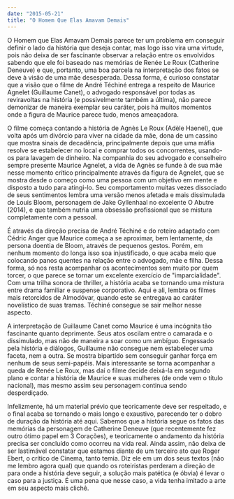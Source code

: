 ```yaml
---
date: "2015-05-21"
title: "O Homem Que Elas Amavam Demais"
---
```

O Homem que Elas Amavam Demais parece ter um problema em conseguir definir o lado da história que deseja contar, mas logo isso vira uma virtude, pois não deixa de ser fascinante observar a relação entre os envolvidos sabendo que ele foi baseado nas memórias de Renée Le Roux (Catherine Deneuve) e que, portanto, uma boa parcela na interpretação dos fatos se deve à visão de uma mãe desesperada. Dessa forma, é curioso constatar que a visão que o filme de André Téchiné entrega a respeito de Maurice Agnelet (Guillaume Canet), o advogado responsável por todas as reviravoltas na história (e possivelmente também a última), não parece demonizar de maneira exemplar seu caráter, pois há muitos momentos onde a figura de Maurice parece tudo, menos ameaçadora.

O filme começa contando a história de Agnès Le Roux (Adèle Haenel), que volta após um divórcio para viver na cidade da mãe, dona de um cassino que mostra sinais de decadência, principalmente depois que uma máfia resolve se estabelecer no local e comprar todos os concorrentes, usando-os para lavagem de dinheiro. Na companhia do seu advogado e conselheiro sempre presente Maurice Agnelet, a vida de Agnès se funde à de sua mãe nesse momento crítico principalmente através da figura de Agnelet, que se mostra desde o começo como uma pessoa com um objetivo em mente e disposto a tudo para atingi-lo. Seu comportamento muitas vezes dissociado de seus sentimentos lembra uma versão menos afetada e mais dissimulada de Louis Bloom, personagem de Jake Gyllenhaal no excelente O Abutre (2014), e que também nutria uma obsessão profissional que se mistura completamente com a pessoal.

É através da direção precisa de André Téchiné e do roteiro adaptado com Cédric Anger que Maurice começa a se aproximar, bem lentamente, da persona doentia de Bloom, através de pequenos gestos. Porém, em nenhum momento do longa isso soa injustificado, o que acaba meio que colocando panos quentes na relação entre o advogado, mãe e filha. Dessa forma, só nos resta acompanhar os acontecimentos sem muito por quem torcer, o que parece se tornar um excelente exercício de "imparcialidade". Com uma trilha sonora de thriller, a história acaba se tornando uma mistura entre drama familiar e suspense corporativo. Aqui e ali, lembra os filmes mais retorcidos de Almodóvar, quando este se entregava ao caráter novelístico de suas tramas. Téchiné consegue se sair melhor nesse aspecto.

A interpretação de Guillaume Canet como Maurice é uma incógnita tão fascinante quanto deprimente. Seus atos oscilam entre o camarada e o dissimulado, mas não de maneira a soar como um ambíguo. Engessado pela história e diálogos, Guillaume não consegue nem estabelecer uma faceta, nem a outra. Se mostra bipartido sem conseguir ganhar força em nenhum de seus semi-papéis. Mais interessante se torna acompanhar a queda de Renée Le Roux, mas daí o filme decide deixá-la em segundo plano e contar a história de Maurice e suas mulheres (de onde vem o título nacional), mas mesmo assim seu personagem continua sendo desperdiçado.

Infelizmente, há um material prévio que teoricamente deve ser respeitado, e o final acaba se tornando o mais longo e exaustivo, parecendo ter o dobro de duração da história até aqui. Sabemos que a história segue os fatos das memórias da personagem de Catherine Deneuve (que recentemente fez outro ótimo papel em 3 Corações), e teoricamente o andamento da história precisa ser concluído como ocorreu na vida real. Ainda assim, não deixa de ser lastimável constatar que estamos diante de um terceiro ato que Roger Ebert, o crítico de Cinema, tanto temia. Diz ele em um dos seus textos (não me lembro agora qual) que quando os roteiristas perderam a direção de para onde a história deve seguir, a solução mais patética (e óbvia) é levar o caso para a justiça. É uma pena que nesse caso, a vida tenha imitado a arte em seu aspecto mais clichê.
